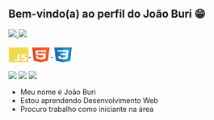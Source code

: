 ## Bem-vindo(a) ao perfil do João Buri 😁

 <div>
   <a href="https://github.com/joaoburi">
   <img height="180em" src="https://github-readme-stats.vercel.app/api?username=joaoburi&show_icons=true&theme=tokyonight&include_all_commits=true&count_private=true"/>
   <img height="180em" src="https://github-readme-stats.vercel.app/api/top-langs/?username=joaoburi&layout=compact&langs_count=6&theme=tokyonight"/>
</div>
    
<div style="display: inline_block"><br>
  <img align="center" alt="Js" height="30" width="40" src="https://raw.githubusercontent.com/devicons/devicon/master/icons/javascript/javascript-plain.svg">
  <img align="center" alt="HTML" height="30" width="40" src="https://raw.githubusercontent.com/devicons/devicon/master/icons/html5/html5-original.svg">
  <img align="center" alt="CSS" height="30" width="40" src="https://raw.githubusercontent.com/devicons/devicon/master/icons/css3/css3-original.svg">
</div>
 
<br>
 
 
<div> 
  <a href="https://instagram.com/joao.buri" target="blank"><img src="https://img.shields.io/badge/-Instagram-%23E4405F?style=for-the-badge&logo=instagram&logoColor=white" target="_blank"></a> 
  <a href = "mailto:joaoburi64@gmail.com"><img src="https://img.shields.io/badge/-Gmail-%23333?style=for-the-badge&logo=gmail&logoColor=white" target="_blank"></a>
  <a href= "www.linkedin.com/in/joao-buri"><img src="https://img.shields.io/badge/-LinkedIn-%230077B5?style=for-the-badge&logo=linkedin&logoColor=white" target="_blank"></a>
</div>


- Meu nome é João Buri
- Estou aprendendo Desenvolvimento Web
- Procuro trabalho como iniciante na área
  
